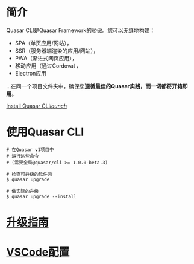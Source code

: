 # 简介

Quasar CLI是Quasar Framework的骄傲。您可以无缝地构建：

- SPA（单页应用/网站），
- SSR（服务器端渲染的应用/网站），
- PWA（渐进式网页应用），
- 移动应用（通过Cordova），
- Electron应用

…在同一个项目文件夹中，确保您**遵循最佳的Quasar实践，而一切都将开箱即用**。

[Install Quasar CLI*launch*](http://www.quasarchs.com/quasar-cli/installation)



# 使用Quasar CLI

```shell
# 在Quasar v1项目中
# 运行这些命令
# (需要全局@quasar/cli >= 1.0.0-beta.3)

# 检查可升级的软件包
$ quasar upgrade

# 做实际的升级
$ quasar upgrade --install
```

# [升级指南](http://www.quasarchs.com/start/upgrade-guide#Introduction)



# [VSCode配置](http://www.quasarchs.com/start/vs-code-configuration#Introduction)





